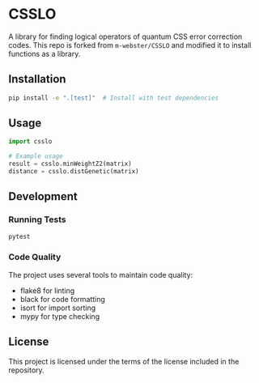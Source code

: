 # CSSLO

A library for finding logical operators of quantum CSS error correction codes.
This repo is forked from `m-webster/CSSLO` and modified it to install functions as a library.

## Installation

```bash
pip install -e ".[test]"  # Install with test dependencies
```

## Usage

```python
import csslo

# Example usage
result = csslo.minWeightZ2(matrix)
distance = csslo.distGenetic(matrix)
```

## Development

### Running Tests

```bash
pytest
```

### Code Quality

The project uses several tools to maintain code quality:
- flake8 for linting
- black for code formatting
- isort for import sorting
- mypy for type checking

## License

This project is licensed under the terms of the license included in the repository. 
